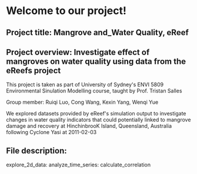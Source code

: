 # Welcome to our project!

## Project title: Mangrove and_Water Quality, eReef
## Project overview: Investigate effect of mangroves on water quality using data from the eReefs project

This project is taken as part of University of Sydney's ENVI 5809 Environmental Sinulation Modelling course, taught by Prof. Tristan Salles

Group member: Ruiqi Luo, Cong Wang, Kexin Yang, Wenqi Yue

We explored datasets provided by eReef's simulation output to investigate changes in water quality indicators
that could potentially linked to mangrove damage and recovery at HinchinbrooK Island, Queensland, Australia following Cyclone Yasi at 2011-02-03

## File description:
explore_2d_data: 
analyze_time_series:
calculate_correlation
